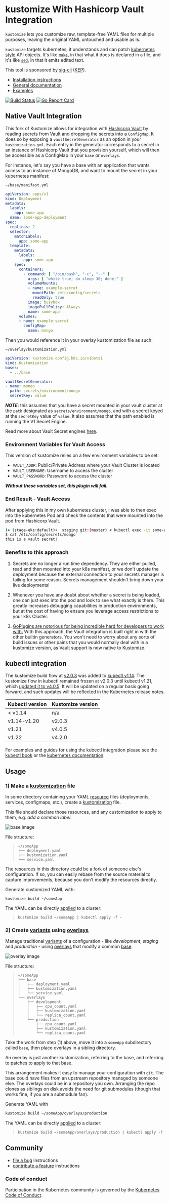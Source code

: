 # kustomize With Hashicorp Vault Integration

`kustomize` lets you customize raw, template-free YAML
files for multiple purposes, leaving the original YAML
untouched and usable as is.

`kustomize` targets kubernetes; it understands and can
patch [kubernetes style] API objects.  It's like
[`make`], in that what it does is declared in a file,
and it's like [`sed`], in that it emits edited text.

This tool is sponsored by [sig-cli] ([KEP]).

 - [Installation instructions](https://kubernetes-sigs.github.io/kustomize/installation)
 - [General documentation](https://kubernetes-sigs.github.io/kustomize)
 - [Examples](examples)

[![Build Status](https://prow.k8s.io/badge.svg?jobs=kustomize-presubmit-master)](https://prow.k8s.io/job-history/kubernetes-jenkins/pr-logs/directory/kustomize-presubmit-master)
[![Go Report Card](https://goreportcard.com/badge/github.com/kubernetes-sigs/kustomize)](https://goreportcard.com/report/github.com/kubernetes-sigs/kustomize)

## Native Vault Integration

This fork of Kustomize allows for integration with [Hashicorp Vault](https://www.vaultproject.io/) by reading secrets from Vault and 
dropping the secrets into a `ConfigMap`. It does so by exposing a `vaultSecretGenerator` as an option in your `kustomization.yml`. Each
entry in the generator corresponds to a secret in an instance of Hashicorp Vault that you provision yourself, which will then be accessible
as a ConfigMap in your `base` or `overlays`.

For instance, let's say you have a base with an application that wants access to an instance of MongoDB, and want to mount the secret in your
kubernetes manifest:

`~/base/manifest.yml`
```yaml
apiVersion: apps/v1
kind: Deployment
metadata:
  labels:
    app: some-app
  name: some-app-deployment
spec:
  replicas: 2
  selector:
    matchLabels:
      app: some-app
  template:
    metadata:
      labels:
        app: some-app
    spec:
      containers:
        - command: [ "/bin/bash", "-c", "--" ]
          args: [ "while true; do sleep 30; done;" ]
          volumeMounts:
          - name: example-secret
            mountPath: /etc/config/secrets
            readOnly: true
          image: busybox
          imagePullPolicy: Always
          name: some-app
      volumes:
      - name: example-secret
        configMap:
          name: mongo
```

Then you would reference it in your overlay kustomization file as such:

`~/overlay/kustomization.yml`
```yaml
apiVersion: kustomize.config.k8s.io/v1beta1
kind: Kustomization
bases:
  - ../base

vaultSecretGenerator:
- name: mongo
  path: secrets/environment/mongo
  secretKey: value
```

***NOTE***: this assumes that you have a secret mounted in your vault cluster at the `path` designated as `secrets/environment/mongo`, 
and with a secret keyed at the `secretKey` value of `value`. It also assumes that the path enabled is running the V1 Secret Engine.

Read more about Vault Secret engines [here](https://www.vaultproject.io/docs/secrets/kv/kv-v1).

### Environment Variables for Vault Access

This version of kustomize relies on a few environment variables to be set.

- `VAULT_ADDR`: Public/Private Address where your Vault Cluster is located
- `VAULT_USERNAME`: Username to access the cluster
- `VAULT_PASSWORD`: Password to access the cluster

***Without these variables set, this plugin will fail.***

### End Result - Vault Access

After applying this in my own kubernetes cluster, I was able to then exec into the kubernetes Pod and check the contents
that were mounted into the pod from Hashicorp Vault.

```bash
(⎈ |stage-eks:default)➜  staging git:(master) ✗ kubectl exec -it some-app-deployment-84bfc64b8d-vvvjq -- sh
$ cat /etc/config/secrets/mongo
this is a vault secret!

```

### Benefits to this approach 

1. Secrets are no longer a run time dependency. They are either pulled, read and then mounted into your k8s manifest, 
or we don’t update the deployment because the external connection to your secrets manager is failing for some reason. Secrets management 
shouldn't bring down your live deployments!

2. Whenever you have any doubt about whether a secret is being loaded, one can just exec into the pod and look 
to see what exactly is there. This greatly increases debugging capabilities in production environments, but at the cost of
having to ensure you leverage access restrictions to your k8s Cluster.

3. [GoPlugins are notorious for being incredible hard for developers to work with.](https://www.reddit.com/r/golang/comments/b6h8qq/is_anyone_actually_using_go_plugins/)
With this approach, the Vault integration is built right in with the other builtin generators. You won't need to worry about any sorts of
build issues or other pains that you would normally deal with in a kustomize version, as Vault support is now native to Kustomize.

## kubectl integration

The kustomize build flow at [v2.0.3] was added
to [kubectl v1.14][kubectl announcement].  The kustomize
flow in kubectl remained frozen at v2.0.3 until kubectl v1.21,
which [updated it to v4.0.5][kust-in-kubectl update]. It will
be updated on a regular basis going forward, and such updates
will be reflected in the Kubernetes release notes.

| Kubectl version | Kustomize version |
| --- | --- |
| < v1.14 | n/a |
| v1.14-v1.20 | v2.0.3 |
| v1.21 | v4.0.5 |
| v1.22 | v4.2.0 |

[v2.0.3]: /../../tree/v2.0.3
[#2506]: https://github.com/kubernetes-sigs/kustomize/issues/2506
[#1500]: https://github.com/kubernetes-sigs/kustomize/issues/1500
[kust-in-kubectl update]: https://github.com/kubernetes/kubernetes/blob/4d75a6238a6e330337526e0513e67d02b1940b63/CHANGELOG/CHANGELOG-1.21.md#kustomize-updates-in-kubectl

For examples and guides for using the kubectl integration please
see the [kubectl book] or the [kubernetes documentation].

## Usage


### 1) Make a [kustomization] file

In some directory containing your YAML [resource]
files (deployments, services, configmaps, etc.), create a
[kustomization] file.

This file should declare those resources, and any
customization to apply to them, e.g. _add a common
label_.

![base image][imageBase]

File structure:

> ```
> ~/someApp
> ├── deployment.yaml
> ├── kustomization.yaml
> └── service.yaml
> ```

The resources in this directory could be a fork of
someone else's configuration.  If so, you can easily
rebase from the source material to capture
improvements, because you don't modify the resources
directly.

Generate customized YAML with:

```
kustomize build ~/someApp
```

The YAML can be directly [applied] to a cluster:

> ```
> kustomize build ~/someApp | kubectl apply -f -
> ```


### 2) Create [variants] using [overlays]

Manage traditional [variants] of a configuration - like
_development_, _staging_ and _production_ - using
[overlays] that modify a common [base].

![overlay image][imageOverlay]

File structure:
> ```
> ~/someApp
> ├── base
> │   ├── deployment.yaml
> │   ├── kustomization.yaml
> │   └── service.yaml
> └── overlays
>     ├── development
>     │   ├── cpu_count.yaml
>     │   ├── kustomization.yaml
>     │   └── replica_count.yaml
>     └── production
>         ├── cpu_count.yaml
>         ├── kustomization.yaml
>         └── replica_count.yaml
> ```

Take the work from step (1) above, move it into a
`someApp` subdirectory called `base`, then
place overlays in a sibling directory.

An overlay is just another kustomization, referring to
the base, and referring to patches to apply to that
base.

This arrangement makes it easy to manage your
configuration with `git`.  The base could have files
from an upstream repository managed by someone else.
The overlays could be in a repository you own.
Arranging the repo clones as siblings on disk avoids
the need for git submodules (though that works fine, if
you are a submodule fan).

Generate YAML with

```sh
kustomize build ~/someApp/overlays/production
```

The YAML can be directly [applied] to a cluster:

> ```sh
> kustomize build ~/someApp/overlays/production | kubectl apply -f -
> ```

## Community

- [file a bug](https://kubernetes-sigs.github.io/kustomize/contributing/bugs/) instructions
- [contribute a feature](https://kubernetes-sigs.github.io/kustomize/contributing/features/) instructions

### Code of conduct

Participation in the Kubernetes community
is governed by the [Kubernetes Code of Conduct].

[`make`]: https://www.gnu.org/software/make
[`sed`]: https://www.gnu.org/software/sed
[DAM]: https://kubernetes-sigs.github.io/kustomize/api-reference/glossary#declarative-application-management
[KEP]: https://github.com/kubernetes/enhancements/blob/master/keps/sig-cli/2377-Kustomize/README.md
[Kubernetes Code of Conduct]: code-of-conduct.md
[applied]: https://kubernetes-sigs.github.io/kustomize/api-reference/glossary#apply
[base]: https://kubernetes-sigs.github.io/kustomize/api-reference/glossary#base
[declarative configuration]: https://kubernetes-sigs.github.io/kustomize/api-reference/glossary#declarative-application-management
[imageBase]: docs/images/base.jpg
[imageOverlay]: docs/images/overlay.jpg
[kubectl announcement]: https://kubernetes.io/blog/2019/03/25/kubernetes-1-14-release-announcement
[kubectl book]: https://kubectl.docs.kubernetes.io/guides/introduction/kustomize/
[kubernetes documentation]: https://kubernetes.io/docs/tasks/manage-kubernetes-objects/kustomization/
[kubernetes style]: https://kubernetes-sigs.github.io/kustomize/api-reference/glossary#kubernetes-style-object
[kustomization]: https://kubernetes-sigs.github.io/kustomize/api-reference/glossary#kustomization
[overlay]: https://kubernetes-sigs.github.io/kustomize/api-reference/glossary#overlay
[overlays]: https://kubernetes-sigs.github.io/kustomize/api-reference/glossary#overlay
[release page]: https://github.com/kubernetes-sigs/kustomize/releases
[resource]: https://kubernetes-sigs.github.io/kustomize/api-reference/glossary#resource
[resources]: https://kubernetes-sigs.github.io/kustomize/api-reference/glossary#resource
[sig-cli]: https://github.com/kubernetes/community/blob/master/sig-cli/README.md
[variant]: https://kubernetes-sigs.github.io/kustomize/api-reference/glossary#variant
[variants]: https://kubernetes-sigs.github.io/kustomize/api-reference/glossary#variant
[v2.0.3]: https://github.com/kubernetes-sigs/kustomize/releases/tag/v2.0.3
[v2.1.0]: https://github.com/kubernetes-sigs/kustomize/releases/tag/v2.1.0
[workflows]: https://kubernetes-sigs.github.io/kustomize/guides

